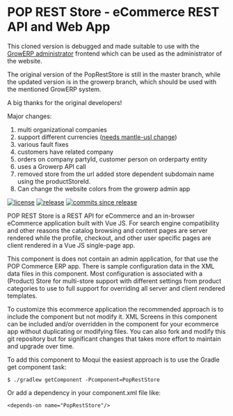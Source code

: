 # POP REST Store - eCommerce REST API and Web App

This cloned version is debugged and made suitable to use with the [GrowERP administrator](https://github.com/growerp/growerp) frontend which can be used as the administrator of the website.

The original version of the PopRestStore is still in the master branch, while the updated version is in the growerp branch, which should be used with the mentioned GrowERP system.

A big thanks for the original developers!

Major changes:
1. multi organizational companies
2. support different currencies ([needs mantle-usl change](https://github.com/moqui/mantle-usl/pull/188))
3. various fault fixes
4. customers have related company
5. orders on company partyId, customer person on orderparty entity
6. uses a Growerp API call
7. removed store from the url added store dependent subdomain name using the productStoreId.
8. Can change the website colors from the growerp admin app

[![license](http://img.shields.io/badge/license-CC0%201.0%20Universal-blue.svg)](https://github.com/moqui/PopRestStore/blob/master/LICENSE.md)
[![release](http://img.shields.io/github/release/moqui/PopRestStore.svg)](https://github.com/moqui/PopRestStore/releases)
[![commits since release](http://img.shields.io/github/commits-since/moqui/PopRestStore/v1.0.0.svg)](https://github.com/moqui/PopRestStore/commits/master)

POP REST Store is a REST API for eCommerce and an in-browser eCommerce application built with Vue JS. For search engine 
compatibility and other reasons the catalog browsing and content pages are server rendered while the profile, checkout, and other
user specific pages are client rendered in a Vue JS single-page app.

This component is does not contain an admin application, for that use the POP Commerce ERP app. There is sample configuration data
in the XML data files in this component. Most configuration is associated with a (Product) Store for multi-store support with 
different settings from product categories to use to full support for overriding all server and client rendered templates.

To customize this ecommerce application the recommended approach is to include the component but not modify it. XML Screens in this
component can be included and/or overridden in the component for your ecommerce app without duplicating or modifying files. You can
also fork and modify this git repository but for significant changes that takes more effort to maintain and upgrade over time.

To add this component to Moqui the easiest approach is to use the Gradle get component task:

    $ ./gradlew getComponent -Pcomponent=PopRestStore

Or add a dependency in your component.xml file like:

    <depends-on name="PopRestStore"/>

